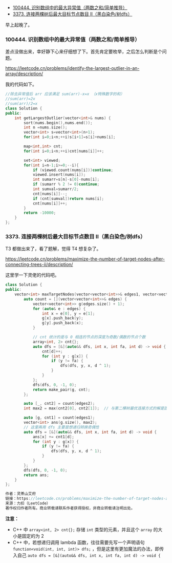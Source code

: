 <!-- @import "[TOC]" {cmd="toc" depthFrom=1 depthTo=6 orderedList=false} -->

<!-- code_chunk_output -->

- [100444. 识别数组中的最大异常值（两数之和/简单推导）](#100444-识别数组中的最大异常值两数之和简单推导)
- [3373. 连接两棵树后最大目标节点数目 II（黑白染色/树dfs）](#3373-连接两棵树后最大目标节点数目-ii黑白染色树dfs)

<!-- /code_chunk_output -->

早上起晚了。

### 100444. 识别数组中的最大异常值（两数之和/简单推导）

差点没做出来，幸好静下心来仔细想了下。首先肯定要枚举，之后怎么判断是个问题。

https://leetcode.cn/problems/identify-the-largest-outlier-in-an-array/description/

我的代码如下。

```cpp
//除去异常值后 arr 应该满足 sum(arr)-x=x （x特殊数字的和）
//sum(arr)=2x
//sum(arr)/2=x
class Solution {
public:
    int getLargestOutlier(vector<int>& nums) {
        sort(nums.begin(),nums.end());
        int n =nums.size();
        vector<int> s=vector<int>(n+1);
        for(int i=0;i<n;++i)s[i+1]=s[i]+nums[i];

        map<int,int> cnt;
        for(int i=0;i<n;++i)cnt[nums[i]]++;

        set<int> viewed;
        for(int i=n-1;i>=0;--i){
            if (viewed.count(nums[i]))continue;
            viewed.insert(nums[i]);
            int sumarr=s[n]-s[0]-nums[i];
            if (sumarr % 2 != 0)continue;
            int sumval=sumarr/2;
            cnt[nums[i]]--;
            if (cnt[sumval])return nums[i];
            cnt[nums[i]]++;
        }
        return -10000;
    }
};
```

### 3373. 连接两棵树后最大目标节点数目 II（黑白染色/树dfs）

T3 都做出来了，看了题解，觉得 T4 想复杂了。

https://leetcode.cn/problems/maximize-the-number-of-target-nodes-after-connecting-trees-ii/description/

这里学一下灵佬的代码吧。

```cpp
class Solution {
public:
    vector<int> maxTargetNodes(vector<vector<int>>& edges1, vector<vector<int>>& edges2) {
        auto count = [](vector<vector<int>>& edges) {
            vector<vector<int>> g(edges.size() + 1);
            for (auto& e : edges) {
                int x = e[0], y = e[1];
                g[x].push_back(y);
                g[y].push_back(x);
            }

            // cnt 统计的是与 0 相连的节点的深度为奇数/偶数的节点个数
            array<int, 2> cnt{};
            auto dfs = [&](auto&& dfs, int x, int fa, int d) -> void {
                cnt[d]++;
                for (int y : g[x]) {
                    if (y != fa) {
                        dfs(dfs, y, x, d ^ 1);
                    }
                }
            };
            dfs(dfs, 0, -1, 0);
            return make_pair(g, cnt);
        };

        auto [_, cnt2] = count(edges2);
        int max2 = max(cnt2[0], cnt2[1]);  // 与第二棵树最优连接方式的解是固定的

        auto [g, cnt1] = count(edges1);
        vector<int> ans(g.size(), max2);
        // 这里再用 dfs 主要是想递归转换奇偶性
        auto dfs = [&](auto&& dfs, int x, int fa, int d) -> void {
            ans[x] += cnt1[d];
            for (int y : g[x]) {
                if (y != fa) {
                    dfs(dfs, y, x, d ^ 1);
                }
            }
        };
        dfs(dfs, 0, -1, 0);
        return ans;
    }
};

作者：灵茶山艾府
链接：https://leetcode.cn/problems/maximize-the-number-of-target-nodes-after-connecting-trees-ii/solutions/3006331/an-qi-ou-fen-lei-pythonjavacgo-by-endles-dweg/
来源：力扣（LeetCode）
著作权归作者所有。商业转载请联系作者获得授权，非商业转载请注明出处。
```

**注意：**
- C++ 中 `array<int, 2> cnt{};` 存储 `int` 类型的元素，并且这个 `array` 的大小是固定的为 2
- C++ 中，若想递归调用 lambda 函数，往往需要先写一个声明语句 `function<void(int, int, int)> dfs;` ，但是这里有更加魔法的办法，即传入自己 `auto dfs = [&](auto&& dfs, int x, int fa, int d) -> void {`
